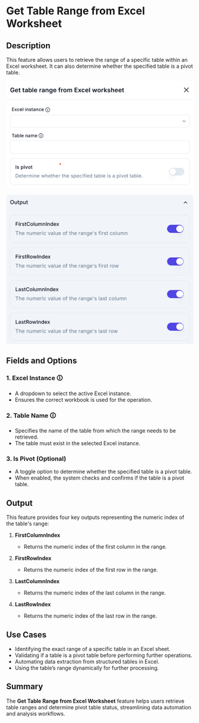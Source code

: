 # Get Table Range from Excel Worksheet  

## Description

This feature allows users to retrieve the range of a specific table within an Excel worksheet. It can also determine whether the specified table is a pivot table.  

![Get Table Range from Excel](get-table-range-from-excel-worksheet.png)

![alt text](get-table-range-from-excel-worksheet2.md-1.png)

## Fields and Options  

### 1. **Excel Instance** 🛈

- A dropdown to select the active Excel instance.  
- Ensures the correct workbook is used for the operation.  

### 2. **Table Name** 🛈

- Specifies the name of the table from which the range needs to be retrieved.  
- The table must exist in the selected Excel instance.  

### 3. **Is Pivot (Optional)**

- A toggle option to determine whether the specified table is a pivot table.  
- When enabled, the system checks and confirms if the table is a pivot table.  

## Output

This feature provides four key outputs representing the numeric index of the table's range:  

1. **FirstColumnIndex**  
   - Returns the numeric index of the first column in the range.  

2. **FirstRowIndex**  
   - Returns the numeric index of the first row in the range.  

3. **LastColumnIndex**  
   - Returns the numeric index of the last column in the range.  

4. **LastRowIndex**  
   - Returns the numeric index of the last row in the range.  

## Use Cases

- Identifying the exact range of a specific table in an Excel sheet.  
- Validating if a table is a pivot table before performing further operations.  
- Automating data extraction from structured tables in Excel.  
- Using the table’s range dynamically for further processing.  

## Summary

The **Get Table Range from Excel Worksheet** feature helps users retrieve table ranges and determine pivot table status, streamlining data automation and analysis workflows.  
